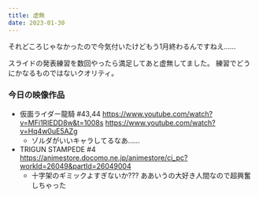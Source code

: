 ```yaml
---
title: 虚無
date: 2023-01-30
---
```


それどころじゃなかったので今気付いたけどもう1月終わるんですねえ……

スライドの発表練習を数回やったら満足してあと虚無してました。
練習でどうにかなるものではないクオリティ。

### 今日の映像作品
+ 仮面ライダー龍騎 #43,44 <https://www.youtube.com/watch?v=MFi1RlEDD8w&t=1008s> <https://www.youtube.com/watch?v=Hq4w0uE5AZg>
  + ゾルダがいいキャラしてるなあ……
+ TRIGUN STAMPEDE #4 <https://animestore.docomo.ne.jp/animestore/ci_pc?workId=26049&partId=26049004>
  + 十字架のギミックよすぎないか??? ああいうの大好き人間なので超興奮しちゃった
